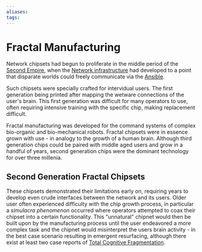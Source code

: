 ```yaml
---
aliases:
tags:
---
```


# Fractal Manufacturing

Network chipsets had begun to proliferate in the middle period of the [Second Empire](../../Organisation/second-empire.md), when the [Network infrastructure](./network.md) had developed to a point that disparate worlds could freely communicate via the [Ansible](./superluminal-communication.md).  

Such chipsets were specially crafted for intervidual users. The first generation being printed after mapping the wetware connections of the user's brain. This first generation was difficult for many operators to use, often requiring intensive training with the specific chip, making replacement difficult.

Fractal manufacturing was developed for the command systems of complex bio-organic and bio-mechanical robots. Fractal chipsets were in essence grown with use - in analogy to the growth of a human brain. Although third generation chips could be paired with middle aged users and grow in a handful of years, second generation chips were the dominant technology for over three millenia.

## Second Generation Fractal Chipsets  

These chipsets demonstrated their limitations early on, requiring years to develop even crude interfaces between the network and its users. Older user often experienced difficulty with the chip growth process, in particular a *simulacra phenomenon* occurred where operators attempted to coax their chipset into a certain functionality. This "unnatural" chipnet would then be built upon by the manufacturing process until the user endeavored a more complex task and the chipnet would misinterpret the users brain activity - in the best case scenario resulting in emergent resurfacing, although there exist at least two case reports of [Total Cognitive Fragmentation](./cognitive-fragmentation.md).